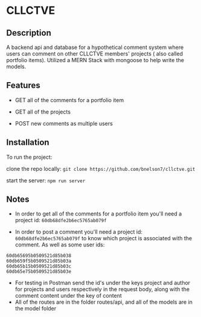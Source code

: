 # **CLLCTVE**

## **Description**

A backend api and database for a hypothetical comment system where users can comment
on other CLLCTVE members' projects ( also called portfolio items). Utilized a MERN
Stack with mongoose to help write the models.

## **Features**

- GET all of the comments for a portfolio item

- GET all of the projects

- POST new comments as multiple users

## **Installation**

To run the project:

clone the repo locally: `git clone https://github.com/bnelson7/cllctve.git`

start the server: `npm run server`

## **Notes**

- In order to get all of the comments for a portfolio item you'll need a project id: `60db68dfe2b6ec5765ab079f`

- In order to post a comment you'll need a project id: `60db68dfe2b6ec5765ab079f`
to know which project is associated with the comment. As well as some user ids:
``` 
60db65695b0509521d85b038
60db659f5b0509521d85b03a
60db65b15b0509521d85b03c
60db65e75b0509521d85b03e 
```
- For testing in Postman send the id's under the keys project and author for projects 
and users respectively in the request body, along with the comment content under
the key of content
- All of the routes are in the folder routes/api, and all of the models are in
the model folder
